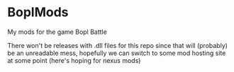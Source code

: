 # BoplMods
 My mods for the game Bopl Battle

There won't be releases with .dll files for this repo since that will (probably) be an unreadable mess, hopefully we can switch to some mod hosting site at some point (here's hoping for nexus mods)
